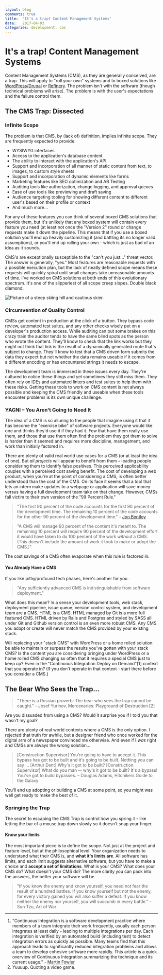 ```yaml
---
layout: blog
comments: true
title:  "It's a trap! Content Management Systems"
date:   2017-04-03
categories: development, cms
---
```


# It's a trap! Content Management Systems

Content Management Systems (CMS), as they are generally conceived, are a trap. This will apply to "roll your own" systems and to boxed solutions like [WordPress](https://wordpress.com/)/[Drupal](https://www.drupal.org/) or [Refinery](http://www.refinerycms.com/). The problem isn't with the software (though technical problems will arise). The problem is with the user's expectations and the failure control them.

## The CMS Trap: Dissected

### Infinite Scope

The problem is that CMS, by (lack of) definition, implies infinite scope. They are frequently expected to provide:

- WYSIWYG interfaces
- Access to the application's database content
- The ability to interact with the application's API
- Support and incorporation of all manner of static content from text, to images, to custom style sheets
- Support and incorporation of dynamic elements like forms
- Marketing features like SEO optimization and AB Testing
- Auditing tools like authorization, change logging, and approval queues
- Ease of use tools like previewing and draft saving
- Audience targeting tooling for showing different content to different user's based on their profile or context
- And much more...

For any of these features you can think of several boxed CMS solutions that provide them, but it's unlikely that any boxed system will contain every feature you need (at least not once the "Version 2" round or change requests make it down the pipeline. This means that if you use a boxed solution you'll end up heavily customizing it (and battling its no longer valid assumptions), or you'll end up rolling your own - which is just as bad of an idea as it sounds.  

CMS's are exceptionally susceptible to the "can't you just..." threat vector. The answer is generally, "yes." Most features are reasonable requests with a possible execution plan, but the lack of neatly defined scope means these requests will quickly spiral until small changes take unreasonable amounts of time. I've worked on CMS solutions at both ends of this evolutionary spectrum. It's one of the slipperiest of all scope creep slopes. Double black diamond.

<img src="https://images-na.ssl-images-amazon.com/images/G/01/OutdoorRecStore/2015/subcat_hero/skiing-down-1691x536-2015-04._CB309299060_.jpg" alt="Picture of a steep skiing hill and cautious skier." title="Double Black Diamond Skiing Hill" class="img img-responsive"/>

### Circumvention of Quality Control

CMSs get content in production at the click of a button. They bypass code review, automated test suites, and any other checks wisely put on a developer's production access. While auditing can put some brakes on this crazy train the auditor tends to have the same blind spots as the person who wrote the content. They'll know to check that the link works but they might not think that link is the result of a dynamically generated route that's subject to change. They'll know to test that a CMS driven form submits the data they expect but not whether the data remains useable if it comes from a different encoding or has encountered strings it needs to escape.

The development team is immersed in these issues every day. They're cultured to notice these things and yet sometimes they still miss them. They often rely on IDEs and automated linters and test suites to help them with these risks. Getting these tools to work on CMS content is not always possible and keeping the CMS friendly and useable when these tools encounter problems is its own unique challenge.

### YAGNI – You Aren't Going to Need It

The idea of a CMS is so alluring to the people that imagine using it that it has become the "exercise bike" of software projects.  Everyone would like one and thinks they'd use it if they had it. Few that have them really use them, and those that use them often find the problem they got them to solve is harder than it seemed and requires more discipline, management, and work than initially factored in.

There are plenty of valid real world use cases for a CMS (or at least the idea of one). But _all projects_ will appear to benefit from them – leading people considering them to identify false positives. This perceived applicability couples with a perceived cost saving benefit. The cost of developing a web product, when you're at the point of considering a CMS, is often better understood than the cost of the CMS. On its face it seems that a tool that lets an intern make updates to a webpage or application will save money versus having a full development team take on that change. However, CMSs fall victim to their own version of the "99 Percent Rule."

> "The first 90 percent of the code accounts for the first 90 percent of the development time. The remaining 10 percent of the code accounts for the other 90 percent of the development time." - [Jon Bentley](https://www.amazon.com/Programming-Pearls-2nd-Jon-Bentley/dp/0201657880)

> "A CMS will manage 90 percent of the content it's meant to. The remaining 10 percent will require 90 percent of the development effort it would have taken to do 100 percent of the work _without_ a CMS. (This doesn't include the amount of work it took to make or adopt the CMS.)"

The cost savings of a CMS often evaporate when this rule is factored in.

#### You Already Have a CMS

If you like pithy/profound tech phases, here's another for you:

> "Any sufficiently advanced CMS is indistinguishable from software deployment."

What does this mean? In a sense your development tools, web stack, deployment pipeline, issue queue, version control system, and development team are a CMS. HTML is a CMS. HTML managed by Git is a more full featured CMS. HTML driven by Rails and Postgres and styled by SASS all under Git and Github version control is an even more robust CMS. Any CMS you adopt or create will never match the CMS provided by your existing stack.

Will replacing your "stack CMS" with WordPress or a home rolled solution be able to maintain or surpass the results you've gotten with your stack CMS? Is the content you are considering bringing under WordPress or a home rolled CMS changing so often that it requires a special CMS just to keep up? Even in the "Continuous Integration Deploy on Demand"[1] context that you operate in? (If you don't operate in that context - start there before you consider a CMS.)

## The Bear Who Sees the Trap...

> "There is a Russian proverb: The bear who sees the trap cannot be caught." - Josef Yurinov, Mercenaries: Playground of Destruction [2]

Are you dissuaded from using a CMS? Would it surprise you if I told you that wasn't my goal?

There are plenty of real world contexts where a CMS is the only option. I rejected that truth for awhile, but a designer friend who once worked for the digital arm of a newspaper convinced me otherwise. And even if I _was_ right and CMSs are always the wrong solution...

> [Construction Supervisor] You're going to have to accept it. This bypass has got to be built and it's going to be built. Nothing you can say ...
> [Arthur Dent] Why's it got to be built?
> [Construction Supervisor] What do you man -- why's it got to be built? It's a bypass! You've got to build bypasses. – Douglas Adams, Hitchikers Guide to the Galaxy

You'll end up adopting or building a CMS at some point, so you might was well get ready to make the best of it.

### Springing the Trap

The secret to escaping the CMS Trap is control how you spring it - like letting the bar of a mouse trap down slowly so it doesn't snap your finger.

#### Know your limits

The most important piece is to define the scope. Not just at the project and feature level, but at the philosophical level. Your organization needs to understand what their CMS is, and **what it's limits are**. All software has limits, and each limit suggests alternative software, but you have to make a choice and **accept a set of limitations**. What is your CMS? What does your CMS do? What doesn't your CMS do? The more clarity you can pack into the answers, the better your software will be.

> "If you know the enemy and know yourself, you need not fear the result of a hundred battles. If you know yourself but not the enemy, for every victory gained you will also suffer a defeat. If you know neither the enemy nor yourself, you will succumb in every battle." – Sun Tzu, Art of War

---

1. "Continuous Integration is a software development practice where members of a team integrate their work frequently, usually each person integrates at least daily - leading to multiple integrations per day. Each integration is verified by an automated build (including test) to detect integration errors as quickly as possible. Many teams find that this approach leads to significantly reduced integration problems and allows a team to develop cohesive software more rapidly. This article is a quick overview of Continuous Integration summarizing the technique and its current usage." - [Martin Fowler](https://martinfowler.com/articles/continuousIntegration.html)
2. Yuuuup. Quoting a video game.
